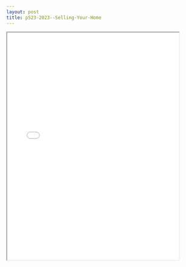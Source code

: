```yaml
---
layout: post
title: p523-2023--Selling-Your-Home
---
```


<div class="pdf-container">
<iframe src="/ea/_pdf-2-md/p523-2023--Selling-Your-Home.pdf" height="600" width="90%" allowFullScreen="true"></iframe>
</div>

